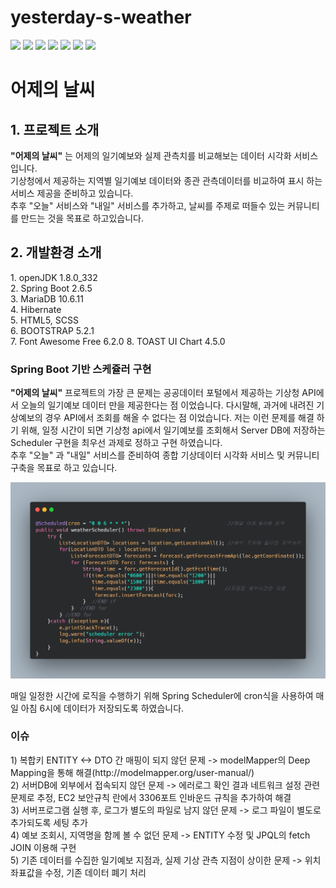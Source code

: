 # yesterday-s-weather


<img src="https://img.shields.io/badge/Spring Boot-6DB33F?style=flat-square&logo=SpringBoot&logoColor=white"/> <img src="https://img.shields.io/badge/MariaDB-1F305F?style=flat-square&logo=MariaDB&logoColor=white"/> <img src="https://img.shields.io/badge/Hibernate-59666C?style=flat-square&logo=Hibernate&logoColor=white"/> <img src="https://img.shields.io/badge/JUnit5-25A162?style=flat-square&logo=JUnit5&logoColor=white"/> <img src="https://img.shields.io/badge/Gradle-02303A?style=flat-square&logo=Gradle&logoColor=white"/> <img src="https://img.shields.io/badge/IntelliJ IDEA-000000?style=flat-square&logo=IntelliJIDEA&logoColor=white"/> <img src="https://img.shields.io/badge/Amazon EC2-FF9900?style=flat-square&logo=AmazonEC2&logoColor=white"/>

<h1> 어제의 날씨 </h1>


<h2> 1. 프로젝트 소개</h2>
<p>
  <b>"어제의 날씨"</b> 는 어제의 일기예보와 실제 관측치를 비교해보는 데이터 시각화 서비스입니다. <br>기상청에서 제공하는 지역별 일기예보 데이터와 종관 관측데이터를 비교하여 표시
  하는 서비스 제공을 준비하고 있습니다.<br>추후 "오늘" 서비스와 "내일" 서비스를 추가하고, 날씨를 주제로 떠들수 있는 커뮤니티를 만드는 것을 목표로 하고있습니다. 
</p>

<h2> 2. 개발환경 소개</h2>
<p>
  1. openJDK 1.8.0_332<br>
  2. Spring Boot 2.6.5<br>
  3. MariaDB 10.6.11<br>
  4. Hibernate<br>
  5. HTML5, SCSS <br>
  6. BOOTSTRAP 5.2.1 <br>
  7. Font Awesome Free 6.2.0
  8. TOAST UI Chart 4.5.0
</p>


<h3> Spring Boot 기반 스케쥴러 구현 </h3>

<p>
  <b>"어제의 날씨"</b> 프로젝트의 가장 큰 문제는 공공데이터 포털에서 제공하는 기상청 API에서 오늘의 일기예보 데이터 만을 제공한다는 점 이었습니다. 다시말해, 과거에 내려진 기상예보의 경우 API에서 조회를 해올 수 없다는 점 이었습니다. 저는 이런 문제를 해결 하기 위해, 일정 시간이 되면 기상청 api에서 일기예보를 조회해서 Server DB에 저장하는 Scheduler 구현을 최우선 과제로 정하고 구현 하였습니다.<br>추후 "오늘" 과 "내일" 서비스를 준비하여 종합 기상데이터 시각화 서비스 및 커뮤니티 구축을 목표로 하고 있습니다.     
</p>

<img src="./README/scheduler.png" style="width:900px; height:40%; display:inline-block; margin:auto "/>

<p>
매일 일정한 시간에 로직을 수행하기 위해 Spring Scheduler에 cron식을 사용하여 매일 아침 6시에 데이터가 저장되도록 하였습니다.
</p>





<h3>이슈</h3>
<p>
1) 복합키 ENTITY <-> DTO 간 매핑이 되지 않던 문제 -> modelMapper의 Deep Mapping을 통해 해결(http://modelmapper.org/user-manual/)<br>
2) 서버DB에 외부에서 접속되지 않던 문제 -> 에러로그 확인 결과 네트워크 설정 관련 문제로 추정, EC2 보안규칙 란에서 3306포트 인바운드 규칙을 추가하여 해결<br> 
3) 서버프로그램 실행 후, 로그가 별도의 파일로 남지 않던 문제 -> 로그 파일이 별도로 추가되도록 세팅 추가<br>
4) 예보 조회시, 지역명을 함께 볼 수 없던 문제 -> ENTITY 수정 및 JPQL의 fetch JOIN 이용해 구현 <br>
5) 기존 데이터를 수집한 일기예보 지점과, 실제 기상 관측 지점이 상이한 문제 -> 위치 좌표값을 수정, 기존 데이터 폐기 처리 
</p>  
